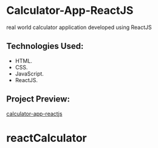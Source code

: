 # Calculator-App-ReactJS

real world calculator application developed using ReactJS

## Technologies Used:

* HTML.
* CSS.
* JavaScript.
* ReactJS.

## Project Preview:

[calculator-app-reactjs](https://alitahir4024.github.io/calculator-app-in-react/)
# reactCalculator
